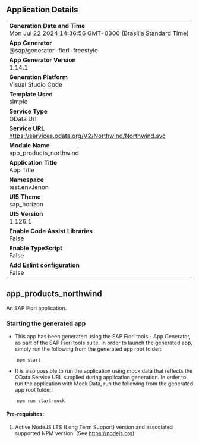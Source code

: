 ## Application Details
|               |
| ------------- |
|**Generation Date and Time**<br>Mon Jul 22 2024 14:36:56 GMT-0300 (Brasilia Standard Time)|
|**App Generator**<br>@sap/generator-fiori-freestyle|
|**App Generator Version**<br>1.14.1|
|**Generation Platform**<br>Visual Studio Code|
|**Template Used**<br>simple|
|**Service Type**<br>OData Url|
|**Service URL**<br>https://services.odata.org/V2/Northwind/Northwind.svc
|**Module Name**<br>app_products_northwind|
|**Application Title**<br>App Title|
|**Namespace**<br>test.env.lenon|
|**UI5 Theme**<br>sap_horizon|
|**UI5 Version**<br>1.126.1|
|**Enable Code Assist Libraries**<br>False|
|**Enable TypeScript**<br>False|
|**Add Eslint configuration**<br>False|

## app_products_northwind

An SAP Fiori application.

### Starting the generated app

-   This app has been generated using the SAP Fiori tools - App Generator, as part of the SAP Fiori tools suite.  In order to launch the generated app, simply run the following from the generated app root folder:

```
    npm start
```

- It is also possible to run the application using mock data that reflects the OData Service URL supplied during application generation.  In order to run the application with Mock Data, run the following from the generated app root folder:

```
    npm run start-mock
```

#### Pre-requisites:

1. Active NodeJS LTS (Long Term Support) version and associated supported NPM version.  (See https://nodejs.org)


